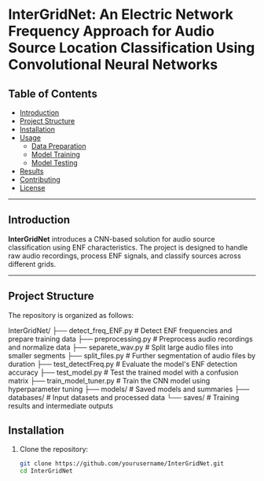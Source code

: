 # InterGridNet: An Electric Network Frequency Approach for Audio Source Location Classification Using Convolutional Neural Networks 

## **Table of Contents**
- [Introduction](#introduction)
- [Project Structure](#project-structure)
- [Installation](#installation)
- [Usage](#usage)
  - [Data Preparation](#data-preparation)
  - [Model Training](#model-training)
  - [Model Testing](#model-testing)
- [Results](#results)
- [Contributing](#contributing)
- [License](#license)

---

## **Introduction**

**InterGridNet** introduces a CNN-based solution for audio source classification using ENF characteristics. The project is designed to handle raw audio recordings, process ENF signals, and classify sources across different grids.

---

## **Project Structure**

The repository is organized as follows:

InterGridNet/ ├── detect_freq_ENF.py # Detect ENF frequencies and prepare training data ├── preprocessing.py # Preprocess audio recordings and normalize data ├── separete_wav.py # Split large audio files into smaller segments ├── split_files.py # Further segmentation of audio files by duration ├── test_detectFreq.py # Evaluate the model's ENF detection accuracy ├── test_model.py # Test the trained model with a confusion matrix ├── train_model_tuner.py # Train the CNN model using hyperparameter tuning ├── models/ # Saved models and summaries ├── databases/ # Input datasets and processed data └── saves/ # Training results and intermediate outputs

## **Installation**

1. Clone the repository:
   ```bash
   git clone https://github.com/yourusername/InterGridNet.git
   cd InterGridNet





